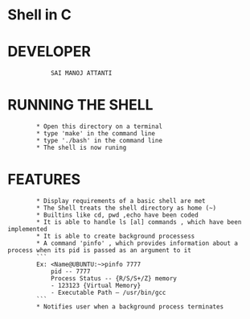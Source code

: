 # Shell in C

# DEVELOPER
				SAI MANOJ ATTANTI

# RUNNING THE SHELL
			* Open this directory on a terminal
			* type 'make' in the command line
			* type './bash' in the command line
			* The shell is now runing

# FEATURES
			* Display requirements of a basic shell are met
			* The Shell treats the shell directory as home (~)
			* Builtins like cd, pwd ,echo have been coded
			* It is able to handle ls [al] commands , which have been implemented
			* It is able to create background processess
			* A command 'pinfo' , which provides information about a process when its pid is passed as an argument to it
			```
			Ex: <Name@UBUNTU:~>pinfo 7777
				pid -- 7777
				Process Status -- {R/S/S+/Z} memory
				- 123123 {Virtual Memory}
				- Executable Path — /usr/bin/gcc
			```
			* Notifies user when a background process terminates